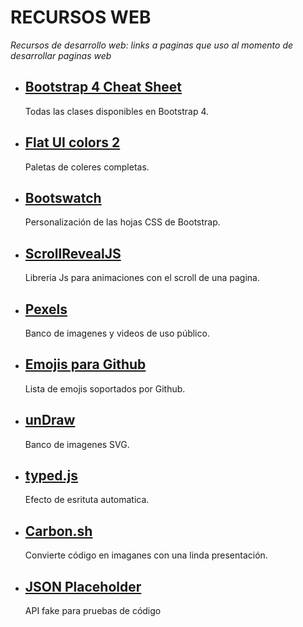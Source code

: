 # **RECURSOS WEB**
*Recursos de desarrollo web: links a paginas que uso al momento de desarrollar paginas web*

* ## [Bootstrap 4 Cheat Sheet](https://hackerthemes.com/bootstrap-cheatsheet/)
    Todas las clases disponibles en Bootstrap 4.

* ## [Flat UI colors 2](https://flatuicolors.com/)
    Paletas de coleres completas. 

* ## [Bootswatch](https://bootswatch.com/)
    Personalización de las hojas CSS de Bootstrap.

* ## [ScrollRevealJS](https://scrollrevealjs.org/)
    Libreria Js para animaciones con el scroll de una pagina.

* ## [Pexels](https://www.pexels.com/es-es/)
    Banco de imagenes y videos de uso público.

* ## [Emojis para Github](https://gist.github.com/rxaviers/7360908)
    Lista de emojis soportados por Github.

* ## [unDraw](https://undraw.co/illustrations)
    Banco de imagenes SVG.

* ## [typed.js](https://github.com/mattboldt/typed.js/)
    Efecto de esrituta automatica.

* ## [Carbon.sh](https://carbon.now.sh/)
    Convierte código en imaganes con una linda presentación.

* ## [JSON Placeholder](https://jsonplaceholder.typicode.com/)
    API fake para pruebas de código

